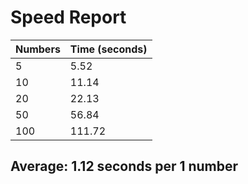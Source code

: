 # Speed Report

| Numbers | Time (seconds) |
|---------|---------------|
| 5       | 5.52          |
| 10      | 11.14         |
| 20      | 22.13         |
| 50      | 56.84         |
| 100     | 111.72        |

## Average: 1.12 seconds per 1 number
